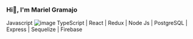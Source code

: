 ### Hi👋, I'm Mariel Gramajo 

Javascript  ![image](https://user-images.githubusercontent.com/95096820/184950325-5e945d1a-3f13-4e01-96fe-3499a8d43fb6.png) TypeScript  | React  | Redux  | Node Js  |
PostgreSQL  | Express  | Sequelize  | Firebase 
<!--
**marugramajo/marugramajo** is a ✨ _special_ ✨ repository because its `README.md` (this file) appears on your GitHub profile.

Here are some ideas to get you started:

- 🔭 I’m currently working on ...
- 🌱 I’m currently learning ...
- 👯 I’m looking to collaborate on ...
- 🤔 I’m looking for help with ...
- 💬 Ask me about ...
- 📫 How to reach me: ...
- 😄 Pronouns: ...
- ⚡ Fun fact: ...
-->
